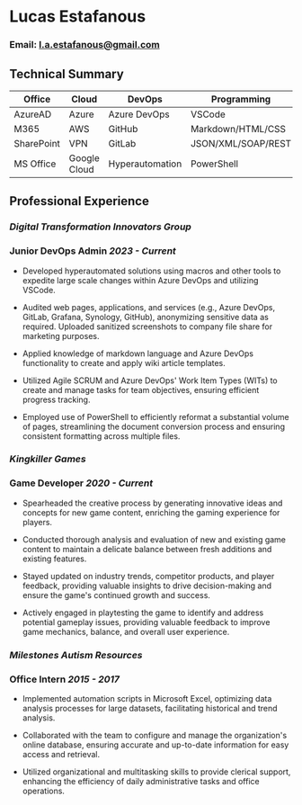 # **Lucas Estafanous**
### Email: l.a.estafanous@gmail.com

## Technical Summary

| Office | Cloud | DevOps | Programming |
|--|--|--|--|
| AzureAD | Azure | Azure DevOps  | VSCode | 
| M365 | AWS | GitHub | Markdown/HTML/CSS |
| SharePoint | VPN | GitLab | JSON/XML/SOAP/REST |
| MS Office | Google Cloud | Hyperautomation | PowerShell |



## Professional Experience

### _Digital Transformation Innovators Group_

### **Junior DevOps Admin** _2023 - Current_

- Developed hyperautomated solutions using macros and other tools to expedite large scale changes within Azure DevOps and utilizing VSCode. 

- Audited web pages, applications, and services (e.g., Azure DevOps, GitLab, Grafana, Synology, GitHub), anonymizing sensitive data as required. Uploaded sanitized screenshots to company file share for marketing purposes.
  
- Applied knowledge of markdown language and Azure DevOps functionality to create and apply wiki article templates. 

- Utilized Agile SCRUM and Azure DevOps' Work Item Types (WITs) to create and manage tasks for team objectives, ensuring efficient progress tracking.

- Employed use of PowerShell to efficiently reformat a substantial volume of pages, streamlining the document conversion process and ensuring consistent formatting across multiple files.

### _Kingkiller Games_

### **Game Developer** _2020 - Current_

- Spearheaded the creative process by generating innovative ideas and concepts for new game content, enriching the gaming experience for players. 

- Conducted thorough analysis and evaluation of new and existing game content to maintain a delicate balance between fresh additions and existing features. 

- Stayed updated on industry trends, competitor products, and player feedback, providing valuable insights to drive decision-making and ensure the game's continued growth and success. 

- Actively engaged in playtesting the game to identify and address potential gameplay issues, providing valuable feedback to improve game mechanics, balance, and overall user experience.

### _Milestones Autism Resources_

### **Office Intern** _2015 - 2017_

- Implemented automation scripts in Microsoft Excel, optimizing data analysis processes for large datasets, facilitating historical and trend analysis. 

- Collaborated with the team to configure and manage the organization's online database, ensuring accurate and up-to-date information for easy access and retrieval. 

- Utilized organizational and multitasking skills to provide clerical support, enhancing the efficiency of daily administrative tasks and office operations.
